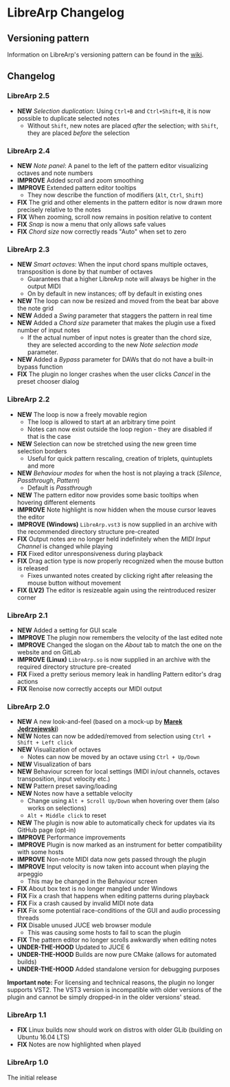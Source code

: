 # LibreArp Changelog

## Versioning pattern

Information on LibreArp's versioning pattern can be found
in the [wiki](https://gitlab.com/LibreArp/LibreArp/wikis/versioning-pattern).

## Changelog

### LibreArp 2.5

* **NEW** *Selection duplication*: Using `Ctrl+B` and `Ctrl+Shift+B`, it is now possible to duplicate selected notes
  * Without `Shift`, new notes are placed *after* the selection; with `Shift`, they are placed *before* the selection

### LibreArp 2.4

* **NEW** *Note panel*: A panel to the left of the pattern editor visualizing octaves and note numbers
* **IMPROVE** Added scroll and zoom smoothing
* **IMPROVE** Extended pattern editor tooltips
  * They now describe the function of modifiers (`Alt`, `Ctrl`, `Shift`)
* **FIX** The grid and other elements in the pattern editor is now drawn more precisely relative to the notes
* **FIX** When zooming, scroll now remains in position relative to content
* **FIX** *Snap* is now a menu that only allows safe values
* **FIX** *Chord size* now correctly reads "Auto" when set to zero

### LibreArp 2.3

* **NEW** *Smart octaves*: When the input chord spans multiple octaves, transposition is done by that number of octaves
  * Guarantees that a higher LibreArp note will always be higher in the output MIDI
  * On by default in new instances; off by default in existing ones
* **NEW** The loop can now be resized and moved from the beat bar above the note grid
* **NEW** Added a *Swing* parameter that staggers the pattern in real time
* **NEW** Added a *Chord size* parameter that makes the plugin use a fixed number of input notes
  * If the actual number of input notes is greater than the chord size, they are selected according to the new *Note selection mode* parameter.
* **NEW** Added a *Bypass* parameter for DAWs that do not have a built-in bypass function
* **FIX** The plugin no longer crashes when the user clicks *Cancel* in the preset chooser dialog

### LibreArp 2.2

* **NEW** The loop is now a freely movable region
  * The loop is allowed to start at an arbitrary time point
  * Notes can now exist outside the loop region - they are disabled if that is the case
* **NEW** Selection can now be stretched using the new green time selection borders
  * Useful for quick pattern rescaling, creation of triplets, quintuplets and more
* **NEW** *Behaviour modes* for when the host is not playing a track (*Silence*, *Passthrough*, *Pattern*)
  * Default is *Passthrough*
* **NEW** The pattern editor now provides some basic tooltips when hovering different elements
* **IMPROVE** Note highlight is now hidden when the mouse cursor leaves the editor
* **IMPROVE (Windows)** `LibreArp.vst3` is now supplied in an archive with the recommended directory structure pre-created
* **FIX** Output notes are no longer held indefinitely when the *MIDI Input Channel* is changed while playing
* **FIX** Fixed editor unresponsiveness during playback
* **FIX** Drag action type is now properly recognized when the mouse button is released
  * Fixes unwanted notes created by clicking right after releasing the mouse button without movement
* **FIX (LV2)** The editor is resizeable again using the reintroduced resizer corner

### LibreArp 2.1

* **NEW** Added a setting for GUI scale
* **IMPROVE** The plugin now remembers the velocity of the last edited note
* **IMPROVE** Changed the slogan on the *About* tab to match the one on the website and on GitLab
* **IMPROVE (Linux)** `LibreArp.so` is now supplied in an archive with the required directory structure pre-created
* **FIX** Fixed a pretty serious memory leak in handling Pattern editor's drag actions
* **FIX** Renoise now correctly accepts our MIDI output


### LibreArp 2.0

* **NEW** A new look-and-feel (based on a mock-up by [**Marek Jędrzejewski**](https://github.com/marekjedrzejewski))
* **NEW** Notes can now be added/removed from selection using `Ctrl + Shift + Left click`
* **NEW** Visualization of octaves
    * Notes can now be moved by an octave using `Ctrl + Up/Down`
* **NEW** Visualization of bars
* **NEW** Behaviour screen for local settings (MIDI in/out channels, octaves transposition, input velocity etc.)
* **NEW** Pattern preset saving/loading
* **NEW** Notes now have a settable velocity
  * Change using `Alt + Scroll Up/Down` when hovering over them (also works on selections)
  * `Alt + Middle click` to reset
* **NEW** The plugin is now able to automatically check for updates via its GitHub page (opt-in)
* **IMPROVE** Performance improvements
* **IMPROVE** Plugin is now marked as an instrument for better compatibility with some hosts
* **IMPROVE** Non-note MIDI data now gets passed through the plugin
* **IMPROVE** Input velocity is now taken into account when playing the arpeggio
    * This may be changed in the Behaviour screen
* **FIX** About box text is no longer mangled under Windows
* **FIX** Fix a crash that happens when editing patterns during playback
* **FIX** Fix a crash caused by invalid MIDI note data
* **FIX** Fix some potential race-conditions of the GUI and audio processing threads
* **FIX** Disable unused JUCE web browser module
    * This was causing some hosts to fail to scan the plugin
* **FIX** The pattern editor no longer scrolls awkwardly when editing notes
* **UNDER-THE-HOOD** Updated to JUCE 6
* **UNDER-THE-HOOD** Builds are now pure CMake (allows for automated builds)
* **UNDER-THE-HOOD** Added standalone version for debugging purposes

**Important note:** For licensing and technical reasons, the plugin no longer supports VST2. The VST3 version is incompatible with older versions of the plugin and cannot be simply dropped-in in the older versions' stead.


### LibreArp 1.1

* **FIX** Linux builds now should work on distros with older GLib (building on Ubuntu 16.04 LTS)
* **FIX** Notes are now highlighted when played


### LibreArp 1.0

The initial release

